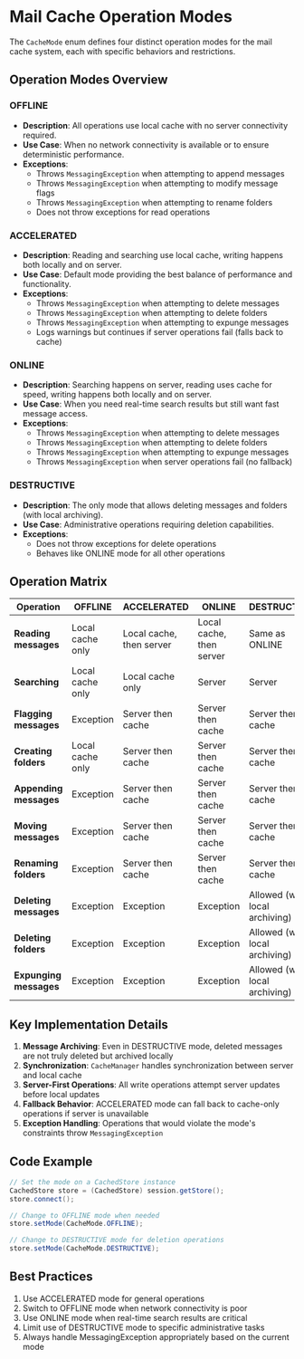 # Mail Cache Operation Modes

The `CacheMode` enum defines four distinct operation modes for the mail cache system, each with specific behaviors and restrictions.

## Operation Modes Overview

### OFFLINE
- **Description**: All operations use local cache with no server connectivity required.
- **Use Case**: When no network connectivity is available or to ensure deterministic performance.
- **Exceptions**:
    - Throws `MessagingException` when attempting to append messages
    - Throws `MessagingException` when attempting to modify message flags
    - Throws `MessagingException` when attempting to rename folders
    - Does not throw exceptions for read operations

### ACCELERATED
- **Description**: Reading and searching use local cache, writing happens both locally and on server.
- **Use Case**: Default mode providing the best balance of performance and functionality.
- **Exceptions**:
    - Throws `MessagingException` when attempting to delete messages
    - Throws `MessagingException` when attempting to delete folders
    - Throws `MessagingException` when attempting to expunge messages
    - Logs warnings but continues if server operations fail (falls back to cache)

### ONLINE
- **Description**: Searching happens on server, reading uses cache for speed, writing happens both locally and on server.
- **Use Case**: When you need real-time search results but still want fast message access.
- **Exceptions**:
    - Throws `MessagingException` when attempting to delete messages
    - Throws `MessagingException` when attempting to delete folders
    - Throws `MessagingException` when attempting to expunge messages
    - Throws `MessagingException` when server operations fail (no fallback)

### DESTRUCTIVE
- **Description**: The only mode that allows deleting messages and folders (with local archiving).
- **Use Case**: Administrative operations requiring deletion capabilities.
- **Exceptions**:
    - Does not throw exceptions for delete operations
    - Behaves like ONLINE mode for all other operations

## Operation Matrix

| Operation | OFFLINE | ACCELERATED | ONLINE | DESTRUCTIVE |
|-----------|---------|-------------|--------|-------------|
| **Reading messages** | Local cache only | Local cache, then server | Local cache, then server | Same as ONLINE |
| **Searching** | Local cache only | Local cache only | Server | Server |
| **Flagging messages** | Exception | Server then cache | Server then cache | Server then cache |
| **Creating folders** | Local cache only | Server then cache | Server then cache | Server then cache |
| **Appending messages** | Exception | Server then cache | Server then cache | Server then cache |
| **Moving messages** | Exception | Server then cache | Server then cache | Server then cache |
| **Renaming folders** | Exception | Server then cache | Server then cache | Server then cache |
| **Deleting messages** | Exception | Exception | Exception | Allowed (with local archiving) |
| **Deleting folders** | Exception | Exception | Exception | Allowed (with local archiving) |
| **Expunging messages** | Exception | Exception | Exception | Allowed (with local archiving) |

## Key Implementation Details

1. **Message Archiving**: Even in DESTRUCTIVE mode, deleted messages are not truly deleted but archived locally
2. **Synchronization**: `CacheManager` handles synchronization between server and local cache
3. **Server-First Operations**: All write operations attempt server updates before local updates
4. **Fallback Behavior**: ACCELERATED mode can fall back to cache-only operations if server is unavailable
5. **Exception Handling**: Operations that would violate the mode's constraints throw `MessagingException`

## Code Example

```java
// Set the mode on a CachedStore instance
CachedStore store = (CachedStore) session.getStore();
store.connect();

// Change to OFFLINE mode when needed
store.setMode(CacheMode.OFFLINE);

// Change to DESTRUCTIVE mode for deletion operations
store.setMode(CacheMode.DESTRUCTIVE);
```

## Best Practices

1. Use ACCELERATED mode for general operations
2. Switch to OFFLINE mode when network connectivity is poor
3. Use ONLINE mode when real-time search results are critical
4. Limit use of DESTRUCTIVE mode to specific administrative tasks
5. Always handle MessagingException appropriately based on the current mode